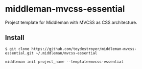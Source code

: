 # middleman-mvcss-essential

Project template for Middleman with MVCSS as CSS architecture.

## Install

```
$ git clone https://github.com/toydestroyer/middleman-mvcss-essential.git ~/.middleman/mvcss-essential
```
```
middleman init project_name --template=mvcss-essential
```

